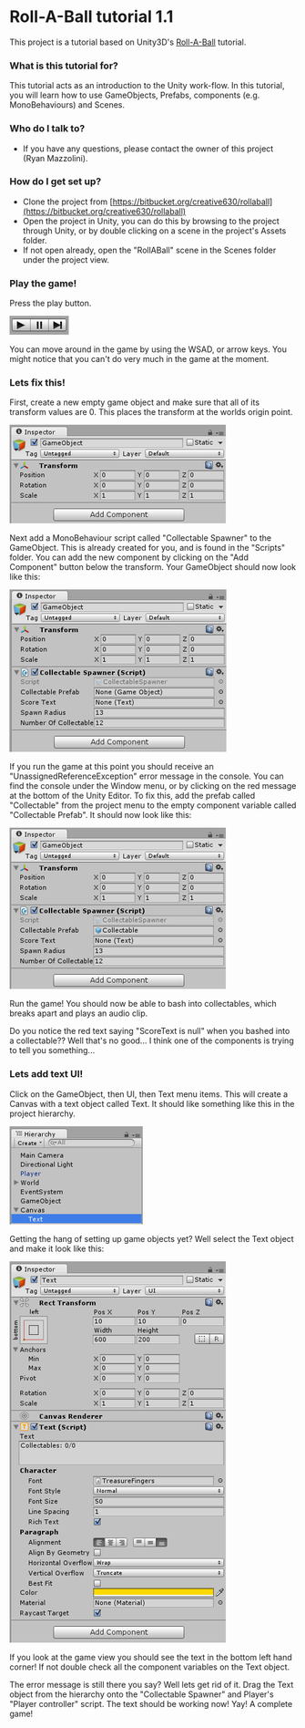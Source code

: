 # Roll-A-Ball tutorial 1.1 #
This project is a tutorial based on Unity3D's [Roll-A-Ball](https://unity3d.com/learn/tutorials/projects/roll-ball-tutorial) tutorial.

### What is this tutorial for? ###
This tutorial acts as an introduction to the Unity work-flow. In this tutorial, you will learn how to use GameObjects, Prefabs, components (e.g. MonoBehaviours) and Scenes.

### Who do I talk to? ###
* If you have any questions, please contact the owner of this project (Ryan Mazzolini).

### How do I get set up? ###
* Clone the project from [https://bitbucket.org/creative630/rollaball](https://bitbucket.org/creative630/rollaball)
* Open the project in Unity, you can do this by browsing to the project through Unity, or by double clicking on a scene in the project's Assets folder.
* If not open already, open the "RollABall" scene in the Scenes folder under the project view.

### Play the game! ###
Press the play button.

![Play button image here...](ReadMeImages/PlayPauseFrame.png)

You can move around in the game by using the WSAD, or arrow keys.
You might notice that you can't do very much in the game at the moment.

### Lets fix this! ###

First, create a new empty game object and make sure that all of its transform values are 0. This places the transform at the worlds origin point.

![Transform at the origin](ReadMeImages/TransformAtTheOrigin.png)

Next add a MonoBehaviour script called "Collectable Spawner" to the GameObject. This is already created for you, and is found in the "Scripts" folder. You can add the new component by clicking on the "Add Component" button below the transform. Your GameObject should now look like this:

![CollectableSpawner.png](ReadMeImages/CollectableSpawner.png)

If you run the game at this point you should receive an "UnassignedReferenceException" error message in the console. You can find the console under the Window menu, or by clicking on the red message at the bottom of the Unity Editor. To fix this, add the prefab called "Collectable" from the project menu to the empty component variable called "Collectable Prefab". It should now look like this:

![CollectableSpawner_2.png](ReadMeImages/CollectableSpawner_2.png)

Run the game! You should now be able to bash into collectables, which breaks apart and plays an audio clip.

Do you notice the red text saying "ScoreText is null" when you bashed into a collectable?? Well that's no good...
I think one of the components is trying to tell you something...

### Lets add text UI! ###
Click on the GameObject, then UI, then Text menu items. This will create a Canvas with a text object called Text. It should like something like this in the project hierarchy.

![Text1.png](ReadMeImages/Text1.png)

Getting the hang of setting up game objects yet? Well select the Text object and make it look like this:

![Text2.png](ReadMeImages/Text2.png)

If you look at the game view you should see the text in the bottom left hand corner! If not double check all the component variables on the Text object.

The error message is still there you say? Well lets get rid of it. Drag the Text object from the hierarchy onto the "Collectable Spawner" and Player's "Player controller" script. The text should be working now! Yay! A complete game!
